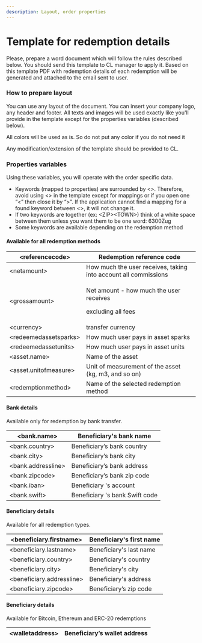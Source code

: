 ```yaml
---
description: Layout, order properties
---
```


# Template for redemption details

Please, prepare a word document which will follow the rules described below. You should send this template to CL manager to apply it. Based on this template PDF with redemption details of each redemption will be generated and attached to the email sent to user.

### How to prepare layout

You can use any layout of the document. You can insert your company logo, any header and footer. All texts and images will be used exactly like you'll provide in the template except for the properties variables (described below).

All colors will be used as is. So do not put any color if you do not need it&#x20;

Any modification/extension of the template should be provided to CL.

### Properties variables

Using these variables, you will operate with the order specific data.

* Keywords (mapped to properties) are surrounded by <>.  Therefore, avoid using <> in the template except for mappings or if you open one “<” then close it by “>”. If the application cannot find a mapping for a found keyword between <>, it will not change it. &#x20;
* If two keywords are together (ex: \<ZIP>\<TOWN>) think of a white space between them unless you want them to be one word: 6300Zug&#x20;
* Some keywords are available depending on the redemption method

#### Available for all redemption methods

| \<referencecode>        | Redemption reference code                                                 |
| ----------------------- | ------------------------------------------------------------------------- |
| \<netamount>            | How much the user receives, taking into account all commissions           |
| \<grossamount>          | <p>Net amount - how much the user receives </p><p>excluding all fees </p> |
| \<currency>             | transfer currency                                                         |
| \<redeemedassetsparks>  | How much user pays in asset sparks                                        |
| \<redeemedassetunits>   | How much user pays in asset units                                         |
| \<asset.name>           | Name of the asset                                                         |
| \<asset.unitofmeasure>  | Unit of measurement of the asset (kg, m3, and so on)                      |
| \<redemptionmethod>     | Name of the selected redemption method                                    |

#### Bank details&#x20;

Available only for redemption by bank transfer.&#x20;

| \<bank.name>         | Beneficiary's bank name         |
| -------------------- | ------------------------------- |
| \<bank.country>      | Beneficiary’s bank country      |
| \<bank.city>         | Beneficiary’s bank city         |
| \<bank.addressline>  | Beneficiary’s bank address      |
| \<bank.zipcode>      | Beneficiary’s bank zip code     |
| \<bank.iban>         | Beneficiary 's account          |
| \<bank.swift>        | Beneficiary 's bank Swift code  |

#### Beneficiary details&#x20;

Available for all redemption types.&#x20;

| \<beneficiary.firstname>    | Beneficiary's first name  |
| --------------------------- | ------------------------- |
| \<beneficiary.lastname>     | Beneficiary's last name   |
| \<beneficiary.country>      | Beneficiary's country     |
| \<beneficiary.city>         | Beneficiary's city        |
| \<beneficiary.addressline>  | Beneficiary's address     |
| \<beneficiary.zipcode>      | Beneficiary’s zip code    |

#### Beneficiary details&#x20;

Available for Bitcoin, Ethereum and ERC-20 redemptions&#x20;

| \<walletaddress>  | Beneficiary’s wallet address  |
| ----------------- | ----------------------------- |
